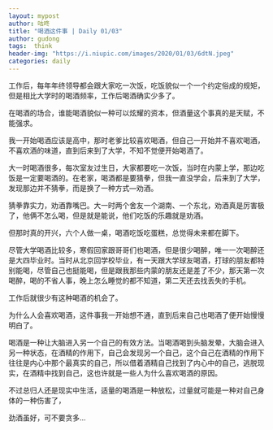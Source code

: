 ```yaml
---
layout: mypost
author: 咕咚
title: "喝酒这件事 | Daily 01/03"
author: gudong
tags:  think
header-img: "https://i.niupic.com/images/2020/01/03/6dtN.jpeg"
categories: daily
---
```


工作后，每年年终领导都会跟大家吃一次饭，吃饭貌似一个一个约定俗成的规矩，但是相比大学时的喝酒频率，工作后喝酒确实少多了。

在喝酒的场合，谁能喝酒貌似一种可以炫耀的资本，但酒量这个事真的是天赋，不能强求。

我一开始喝酒应该是高中，那时老爹比较喜欢喝酒，但自己一开始并不喜欢喝酒，不喜欢酒的味道，直到后来到了大学，不知不觉便开始喝酒了。

大一时喝酒很多，每次室友过生日，大家都要吃一次饭，当时在内蒙上学，那边吃饭是一定要喝酒的。在老家，喝酒都是要猜拳，但我一直没学会，后来到了大学，发现那边并不猜拳，而是换了一种方式—劝酒。

猜拳靠实力，劝酒靠嘴巴。大一时两个舍友一个湖南、一个东北，劝酒真是厉害极了，他俩不怎么喝，但是就是能说，他们吃饭的乐趣就是劝酒。

但那时真的开兴，六个人做一桌，喝酒吃饭吃蛋糕，总觉得未来都在脚下。

尽管大学喝酒比较多，寒假回家跟哥哥们也喝酒，但是很少喝醉，唯一一次喝醉还是大四毕业时。当时从北京回学校毕业，有一天跟大学球友喝酒，打球的朋友都特别能喝，尽管自己也挺能喝，但是跟我那些内蒙的朋友还是差了不少，那天第一次喝醉，喝的不省人事，晚上怎么睡觉的都不知道，第二天还去找丢失的手机。

工作后就很少有这种喝酒的机会了。

为什么人会喜欢喝酒，这件事我一开始想不通，直到后来自己也喝酒了便开始慢慢明白了。

喝酒是一种让大脑进入另一个自己的有效方法。当喝酒喝到头脑发晕，大脑会进入另一种状态，在酒精的作用下，自己会发现另一个自己，这个自己在酒精的作用下往往是内心中那个最真实的自己，所以借着酒精自己找到了内心中的自己，逃脱现实，在酒精中找到自己，这也许就是一些人为什么喜欢喝酒的原因。

不过总归人还是现实中生活，适量的喝酒是一种放松，过量就可能是一种对自己身体的一种伤害了，

劲酒虽好，可不要贪多…
